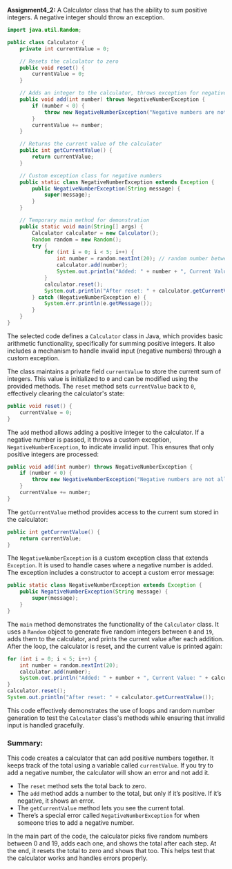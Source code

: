 **Assignment4_2:** A Calculator class that has the ability to sum positive integers. A negative integer should throw an exception.

```java
import java.util.Random;

public class Calculator {
    private int currentValue = 0;

    // Resets the calculator to zero
    public void reset() {
        currentValue = 0;
    }

    // Adds an integer to the calculator, throws exception for negative numbers
    public void add(int number) throws NegativeNumberException {
        if (number < 0) {
            throw new NegativeNumberException("Negative numbers are not allowed.");
        }
        currentValue += number;
    }

    // Returns the current value of the calculator
    public int getCurrentValue() {
        return currentValue;
    }

    // Custom exception class for negative numbers
    public static class NegativeNumberException extends Exception {
        public NegativeNumberException(String message) {
            super(message);
        }
    }

    // Temporary main method for demonstration
    public static void main(String[] args) {
        Calculator calculator = new Calculator();
        Random random = new Random();
        try {
            for (int i = 0; i < 5; i++) {
                int number = random.nextInt(20); // random number between 0 and 19
                calculator.add(number);
                System.out.println("Added: " + number + ", Current Value: " + calculator.getCurrentValue());
            }
            calculator.reset();
            System.out.println("After reset: " + calculator.getCurrentValue());
        } catch (NegativeNumberException e) {
            System.err.println(e.getMessage());
        }
    }
}
```

The selected code defines a `Calculator` class in Java, which provides basic arithmetic functionality, specifically for summing positive integers. It also includes a mechanism to handle invalid input (negative numbers) through a custom exception.

The class maintains a private field `currentValue` to store the current sum of integers. This value is initialized to `0` and can be modified using the provided methods. The `reset` method sets `currentValue` back to `0`, effectively clearing the calculator's state:

```java
public void reset() {
    currentValue = 0;
}
```

The `add` method allows adding a positive integer to the calculator. If a negative number is passed, it throws a custom exception, `NegativeNumberException`, to indicate invalid input. This ensures that only positive integers are processed:

```java
public void add(int number) throws NegativeNumberException {
    if (number < 0) {
        throw new NegativeNumberException("Negative numbers are not allowed.");
    }
    currentValue += number;
}
```

The `getCurrentValue` method provides access to the current sum stored in the calculator:

```java
public int getCurrentValue() {
    return currentValue;
}
```

The `NegativeNumberException` is a custom exception class that extends `Exception`. It is used to handle cases where a negative number is added. The exception includes a constructor to accept a custom error message:

```java
public static class NegativeNumberException extends Exception {
    public NegativeNumberException(String message) {
        super(message);
    }
}
```

The `main` method demonstrates the functionality of the `Calculator` class. It uses a `Random` object to generate five random integers between `0` and `19`, adds them to the calculator, and prints the current value after each addition. After the loop, the calculator is reset, and the current value is printed again:

```java
for (int i = 0; i < 5; i++) {
    int number = random.nextInt(20);
    calculator.add(number);
    System.out.println("Added: " + number + ", Current Value: " + calculator.getCurrentValue());
}
calculator.reset();
System.out.println("After reset: " + calculator.getCurrentValue());
```

This code effectively demonstrates the use of loops and random number generation to test the `Calculator` class's methods while ensuring that invalid input is handled gracefully.

### Summary:
This code creates a calculator that can add positive numbers together. It keeps track of the total using a variable called `currentValue`. If you try to add a negative number, the calculator will show an error and not add it.

- The `reset` method sets the total back to zero.
- The `add` method adds a number to the total, but only if it’s positive. If it’s negative, it shows an error.
- The `getCurrentValue` method lets you see the current total.
- There’s a special error called `NegativeNumberException` for when someone tries to add a negative number.

In the main part of the code, the calculator picks five random numbers between 0 and 19, adds each one, and shows the total after each step. At the end, it resets the total to zero and shows that too. This helps test that the calculator works and handles errors properly.
